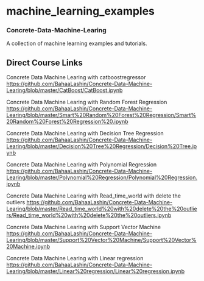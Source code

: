 # machine_learning_examples 
### Concrete-Data-Machine-Learing

A collection of machine learning examples and tutorials.

## Direct Course Links

Concrete Data Machine Learing with catboostregressor https://github.com/BahaaLashin/Concrete-Data-Machine-Learing/blob/master/CatBoost/CatBoost.ipynb


Concrete Data Machine Learing with Random Forest Regression https://github.com/BahaaLashin/Concrete-Data-Machine-Learing/blob/master/Smart%20Random%20Forest%20Regression/Smart%20Random%20Forest%20Regression%20.ipynb


Concrete Data Machine Learing with Decision Tree Regression https://github.com/BahaaLashin/Concrete-Data-Machine-Learing/blob/master/Decision%20Tree%20Regression/Decision%20Tree.ipynb


Concrete Data Machine Learing with Polynomial Regression https://github.com/BahaaLashin/Concrete-Data-Machine-Learing/blob/master/Polynomial%20Regression/Polynomial%20Regression.ipynb


Concrete Data Machine Learing with Read_time_world with delete the outliers https://github.com/BahaaLashin/Concrete-Data-Machine-Learing/blob/master/Read_time_world%20with%20delete%20the%20outliers/Read_time_world%20with%20delete%20the%20outliers.ipynb


Concrete Data Machine Learing with Support Vector Machine https://github.com/BahaaLashin/Concrete-Data-Machine-Learing/blob/master/Support%20Vector%20Machine/Support%20Vector%20Machine.ipynb


Concrete Data Machine Learing with Linear regression https://github.com/BahaaLashin/Concrete-Data-Machine-Learing/blob/master/Linear%20regression/Linear%20regression.ipynb



